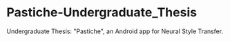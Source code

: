 # Pastiche-Undergraduate_Thesis
Undergraduate Thesis: "Pastiche", an Android app for Neural Style Transfer.
